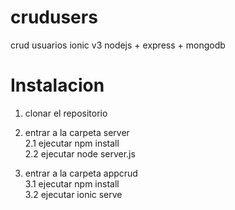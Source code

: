 # crudusers
crud usuarios ionic v3 nodejs + express + mongodb

# Instalacion
1. clonar el repositorio
2. entrar a la carpeta server <br>
	2.1 ejecutar npm install<br>
	2.2 ejecutar node server.js

3. entrar a la carpeta appcrud <br>
	3.1 ejecutar npm install <br>
	3.2 ejecutar ionic serve
